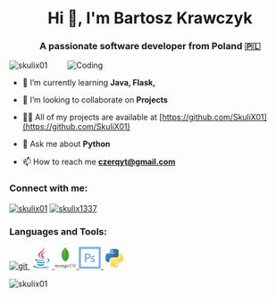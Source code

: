 <h1 align="center">Hi 👋, I'm Bartosz Krawczyk</h1>
<h3 align="center">A passionate software developer from Poland 🇵🇱</h3>
<img align="right" alt="Coding" width="400" src="https://media.tenor.com/YNqsJbmb_yMAAAAd/coding.gif">

<p align="left"> <img src="https://komarev.com/ghpvc/?username=skulix01&label=Profile%20views&color=0e75b6&style=flat" alt="skulix01" /> </p>

- 🌱 I’m currently learning **Java, Flask,**

- 👯 I’m looking to collaborate on **Projects**

- 👨‍💻 All of my projects are available at [https://github.com/SkuliX01](https://github.com/SkuliX01)

- 💬 Ask me about **Python**

- 📫 How to reach me **czerqyt@gmail.com**

<h3 align="left">Connect with me:</h3>
<p align="left">
<a href="https://twitter.com/skulix01" target="blank"><img align="center" src="https://raw.githubusercontent.com/rahuldkjain/github-profile-readme-generator/master/src/images/icons/Social/twitter.svg" alt="skulix01" height="30" width="40" /></a>
<a href="https://www.youtube.com/c/skulix1337" target="blank"><img align="center" src="https://raw.githubusercontent.com/rahuldkjain/github-profile-readme-generator/master/src/images/icons/Social/youtube.svg" alt="skulix1337" height="30" width="40" /></a>
</p>

<h3 align="left">Languages and Tools:</h3>
<p align="left"> <a href="https://git-scm.com/" target="_blank" rel="noreferrer"> <img src="https://www.vectorlogo.zone/logos/git-scm/git-scm-icon.svg" alt="git" width="40" height="40"/> </a> <a href="https://www.java.com" target="_blank" rel="noreferrer"> <img src="https://raw.githubusercontent.com/devicons/devicon/master/icons/java/java-original.svg" alt="java" width="40" height="40"/> </a> <a href="https://www.mongodb.com/" target="_blank" rel="noreferrer"> <img src="https://raw.githubusercontent.com/devicons/devicon/master/icons/mongodb/mongodb-original-wordmark.svg" alt="mongodb" width="40" height="40"/> </a> <a href="https://www.photoshop.com/en" target="_blank" rel="noreferrer"> <img src="https://raw.githubusercontent.com/devicons/devicon/master/icons/photoshop/photoshop-line.svg" alt="photoshop" width="40" height="40"/> </a> <a href="https://www.python.org" target="_blank" rel="noreferrer"> <img src="https://raw.githubusercontent.com/devicons/devicon/master/icons/python/python-original.svg" alt="python" width="40" height="40"/> </a> </p>

<p><img align="center" src="https://github-readme-stats.vercel.app/api/top-langs?username=skulix01&show_icons=true&locale=en&layout=compact" alt="skulix01" /></p>
